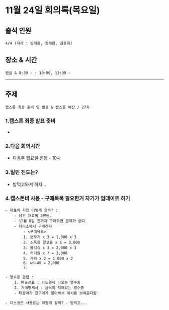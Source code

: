 # **11월 24일 회의록(목요일)**

## **출석 인원**
```
4/4 (지각 : 방태훈, 정해람, 김동휘)
```

## **장소 & 시간**
```
랩실 & 8:30 ~ : 10:00, 13:00 ~ 
```
---
## **주제**
```
캡스톤 최종 준비 및 발표 & 캡스톤 예산 / 27차 
```
### **1.캡스톤 최종 발표 준비**
- 

### **2.다음 회의시간**
- 다음주 월요일 진행 - 10시 

### **3.밀린 진도는?**
- 밥먹고와서 하자...

### **4.캡스톤비 사용 - 구매목록 필요한거 자기가 업데이트 하기**
```
- 재료비 사용 어떻게 할까? :  
    - 남은 재료비 5만원.
    - 12월 8일 전까지 구매하면 문제가 없다. 
    - 다이소에서 구매하자
        - <구매목록>
        1. 분무기 x 3 = 1,000 x 3
        2. 소독용 알코올 x 1 = 3,000
        3. 물티슈 x 3 = 2,000 x 3
        4. 커터칼 x ? = 3,000
        5. 가위 x 2 = 1,000 x 2
        6. wd-40 = 2,000
        7.
```
```
- 영수증 관련 : 
    1. 매출전표 : 카드결제 나오는 영수증
    2. 거래명세서 : 품목이 적혀있는 영수증
    - 태훈이가 친구에게 물어봐서 예시를 보여준다함. 
```
```
- 디스코드 사용료는 어떻게 할까? - 밥먹고...
```